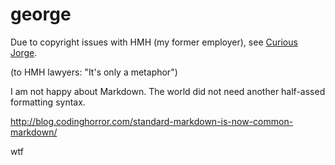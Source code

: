 # george

Due to copyright issues with HMH (my former employer), see [Curious Jorge](https://github.com/smattin/george/blob/master/Curious%20Jorge.ipynb).

(to HMH lawyers: "It's only a metaphor")

I am not happy about Markdown. The world did not need another half-assed formatting syntax.

http://blog.codinghorror.com/standard-markdown-is-now-common-markdown/

wtf

